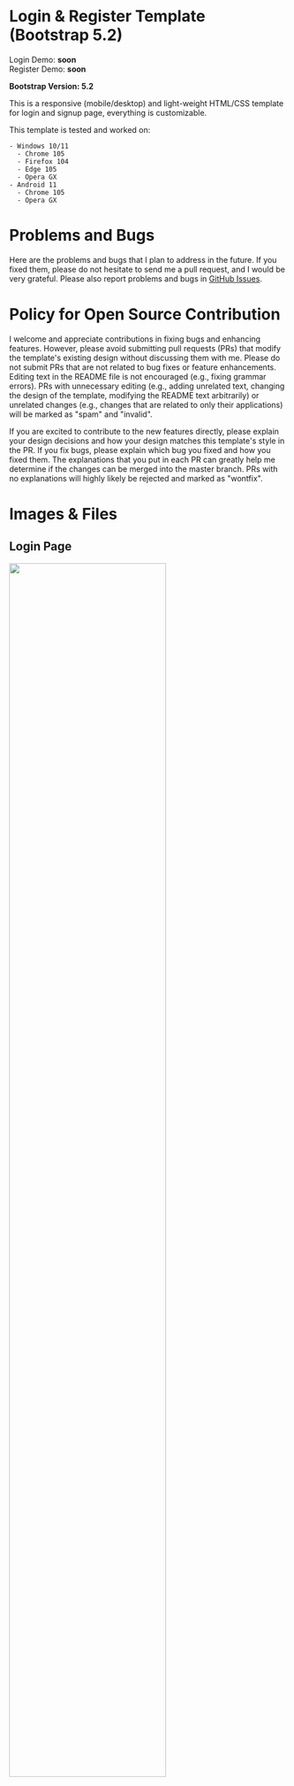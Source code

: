 # Login & Register Template (Bootstrap 5.2)

Login Demo: <b>soon</b> <br>
Register Demo: <b>soon</b>

<b>Bootstrap Version: 5.2</b>

This is a responsive (mobile/desktop) and light-weight HTML/CSS template for login and signup page, everything is customizable.

This template is tested and worked on:
```
- Windows 10/11
  - Chrome 105
  - Firefox 104
  - Edge 105
  - Opera GX
- Android 11
  - Chrome 105
  - Opera GX
  ```

# Problems and Bugs
Here are the problems and bugs that I plan to address in the future. If you fixed them, please do not hesitate to send me a pull request, and I would be very grateful. Please also report problems and bugs in [GitHub Issues](https://github.com/Ondra9071/Login-Register-Page-Template/issues).

# Policy for Open Source Contribution
I welcome and appreciate contributions in fixing bugs and enhancing features. However, please avoid submitting pull requests (PRs) that modify the template's existing design without discussing them with me. Please do not submit PRs that are not related to bug fixes or feature enhancements. Editing text in the README file is not encouraged (e.g., fixing grammar errors). PRs with unnecessary editing (e.g., adding unrelated text, changing the design of the template, modifying the README text arbitrarily) or unrelated changes (e.g., changes that are related to only their applications) will be marked as "spam" and "invalid".

If you are excited to contribute to the new features directly, please explain your design decisions and how your design matches this template's style in the PR. If you fix bugs, please explain which bug you fixed and how you fixed them. The explanations that you put in each PR can greatly help me determine if the changes can be merged into the master branch. PRs with no explanations will highly likely be rejected and marked as "wontfix".

# Images & Files

## Login Page
<img style="width: 75%" src="https://i.imgur.com/M1w2APt.png">

## Register Page
<img style="width: 75%" src="https://i.imgur.com/FwVWxui.png">

